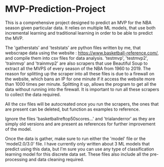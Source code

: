 # MVP-Prediction-Project

This is a comprehensive project designed to predict an MVP for the NBA season given particular data. It relies on multiple ML models, that use both incremental learning
and traditional learning in order to be able to predict the MVP. 

The 'gatherstats' and 'teststats' are python files written by me, that webscrape data using the website : https://www.basketball-reference.com/, and compile them into csv files for data analysis. 'testmvp', 'testmvp2', 'trainmvp' and 'trainmvp2' are also scrapers that use Beautiful Soup to extract all the MVPS of every season of the NBA from 1960 to 2019. The reason for splitting up the scraper into all these files is due to a firewall on the website, which bans an IP for one minute if it access the website more than 1000 times per minute. Splitting it up, allows the program to get all the data without running into the firewall. It is important to run all these scrapers to collect the data required. 

All the csv files will be autocreated once you run the scrapers, the ones that are present can be deleted, but function as examples to reference. 

Ignore the files 'basketballreftop50scores...' and 'trialanderror' as they are simply old versions and are present as references for further improvement of the model.

Once the data is gather, make sure to run either the 'model' file or the 'model2.0/3.0' file. I have currently only written about 3 ML models that predict using this data, but I'm sure you can use any type of classification learning model for this discrete data set. These files also include all the pre-processing and data cleaning required. 


